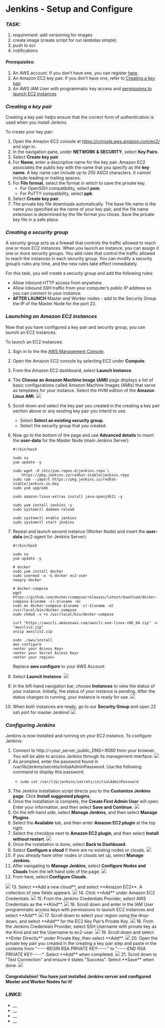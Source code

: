 # Jenkins - Setup and Configure

### _TASK:_
1. requirement: add versioning for images
2. create image (create script for run lambdas simple)
3. push to ecr
4. notifications

#### _Prerequisites:_
1. An AWS account. If you don’t have one, you can register [here](https://portal.aws.amazon.com/billing/signup#/start).
2. An Amazon EC2 key pair. If you don’t have one, refer to [Creating a key pair](https://www.jenkins.io/doc/tutorials/tutorial-for-installing-jenkins-on-AWS/#creating-a-key-pair).
3. An AWS IAM User with programmatic key access and [permissions to launch EC2 instances](https://plugins.jenkins.io/ec2/#plugin-content-iam-setup)




### _Creating a key pair_
Creating a key pair helps ensure that the correct form of authentication is used when you install Jenkins.

To create your key pair:
1. Open the Amazon EC2 console at https://console.aws.amazon.com/ec2/ and sign in.
2. In the navigation pane, under **NETWORK & SECURITY**, select **Key Pairs**.
3. Select **Create key pair**.
4. For **Name**, enter a descriptive name for the key pair. Amazon EC2 associates the public key with the name that you specify as the **key name**. A key name can include up to 255 ASCII characters. It cannot include leading or trailing spaces.
5. For **File format**, select the format in which to save the private key.
   - For OpenSSH compatibility, select **pem**. 
   - For PuTTY compatibility, select **ppk**.
6. Select **Create key pair**.
7. The private key file downloads automatically. The base file name is the name you specified as the name of your key pair, and the file name extension is determined by the file format you chose. Save the private key file in a safe place.




### _Creating a security group_
A security group acts as a firewall that controls the traffic allowed to reach one or more EC2 instances. When you launch an instance, you can assign it one or more security groups. You add rules that control the traffic allowed to reach the instances in each security group. You can modify a security group’s rules any time, and the new rules take effect immediately.

For this task, you will create a security group and add the following rules:
- Allow inbound HTTP access from anywhere. 
- Allow inbound SSH traffic from your computer’s public IP address so you can connect to your instance.
- **AFTER LAUNCH** Master and Worker nodes - add to the Security Group the IP of the Master Node for the port 22.




### _Launching an Amazon EC2 instances_
Now that you have configured a key pair and security group, you can launch an EC2 instances.

To launch an EC2 instances:
1. Sign in to the the [AWS Management Console](https://console.aws.amazon.com/ec2/). 
2. Open the Amazon EC2 console by selecting EC2 under **Compute**. 
3. From the Amazon EC2 dashboard, select **Launch Instance**.
4. The **Choose an Amazon Machine Image (AMI)** page displays a list of basic configurations called Amazon Machine Images (AMIs) that serve as templates for your instance. Select the HVM edition of the **Amazon Linux AMI**. <img src ='img/choose-AMI.jpg'>
5. Scroll down and select the key pair you created in the creating a key pair section above or any existing key pair you intend to use.
   - Select **Select an existing security group**. 
   - Select the security group that you created.
6. Now go to the bottom of the page and use **Advanced details** to insert the **user-data** for the Master Node (main Jenkins Server):
    ```
    #!/bin/bash
    
    sudo su
    yum update -y
    
    sudo wget -O /etc/yum.repos.d/jenkins.repo \
        https://pkg.jenkins.io/redhat-stable/jenkins.repo
    sudo rpm --import https://pkg.jenkins.io/redhat-stable/jenkins.io.key
    sudo yum upgrade
    
    sudo amazon-linux-extras install java-openjdk11 -y
    
    sudo yum install jenkins -y
    sudo systemctl daemon-reload
    
    sudo systemctl enable jenkins
    sudo systemctl start jenkins   
    ```
7. Repeat and launch second instance (Worker Node) and insert the **user-data** (ec2-agent for Jenkins Server):
    ```
    #!/bin/bash
    
    sudo su
    yum update -y
    
    # docker
    sudo yum install docker
    sudo usermod -a -G docker ec2-user
    newgrp docker
    
    # docker-compose
    wget https://github.com/docker/compose/releases/latest/download/docker-compose-$(uname -s)-$(uname -m) 
    sudo mv docker-compose-$(uname -s)-$(uname -m) /usr/local/bin/docker-compose
    sudo chmod -v +x /usr/local/bin/docker-compose
    
    curl "https://awscli.amazonaws.com/awscli-exe-linux-x86_64.zip" -o "awscliv2.zip"
    unzip awscliv2.zip
    
    sudo ./aws/install
    aws configure
    <enter your Access Key>
    <enter your Secret Access Key>
    <enter your region>
    ```
   Replace **aws configure** to your AWS Account

8. Select **Launch Instance**. <img src ='img/launch_instance.jpg'>
9. In the left-hand navigation bar, choose **Instances** to view the status of your instance. Initially, the status of your instance is pending. After the status changes to running, your instance is ready for use. <img src ='img/launch_nodes.jpg'>
10. When both instances are ready, go to our **Security Group** and open 22 ssh port for master Jenkins! <img src ='img/ssh_Jenkins_Master.jpg'>




### _Configuring Jenkins_
Jenkins is now installed and running on your EC2 instance. To configure Jenkins:
1. Connect to http://<your_server_public_DNS>:8080 from your browser. You will be able to access Jenkins through its management interface: <img src ='img/unlock_jenkins.png'>
2. As prompted, enter the password found in /var/lib/jenkins/secrets/initialAdminPassword. Use the following command to display this password:
   - ```
     sudo cat /var/lib/jenkins/secrets/initialAdminPassword
     ```
3. The Jenkins installation script directs you to the **Customize Jenkins page**. Click **Install suggested plugins**.
4. Once the installation is complete, the **Create First Admin User** will open. Enter your information, and then select **Save and Continue**. <img src ='img/create_admin_user.png'>
5. On the left-hand side, select **Manage Jenkins**, and then select **Manage Plugins**. 
6. Select the **Available** tab, and then enter **Amazon EC2 plugin** at the top right. 
7. Select the checkbox next to **Amazon EC2 plugin**, and then select **Install without restart**. <img src ='img/install_ec2_plugin.png'>
8. Once the installation is done, select **Back to Dashboard**. 
9. Select **Configure a cloud** if there are no existing nodes or clouds. <img src ='img/configure_cloud.png'>
10. If you already have other nodes or clouds set up, select **Manage Jenkins**.
11. After navigating to **Manage Jenkins**, select **Configure Nodes and Clouds** from the left hand side of the page. <img src ='img/manage-nodes-and-clouds.png'>
12. From here, select **Configure Clouds**. 

   <img src ='img/manage-jenkins-configure-clouds.png'>
13. Select **Add a new cloud**, and select **Amazon EC2**. A collection of new fields appears. <img src ='img/add-amazon-cloud.png'>
14. Click **Add** under Amazon EC2 Credentials: <img src ='img/configure_cloud_add_ec2_credentials.png'>
15. From the Jenkins Credentials Provider, select AWS Credentials as the **Kind**. <img src ='img/jenkins_credentials_provider_aws_credentials.png'>
16. Scroll down and enter in the IAM User programmatic access keys with permissions to launch EC2 instances and select **Add**. <img src ='img/add_access_secret_access_keys.png'>
17. Scroll down to select your region using the drop-down, and select **Add** for the EC2 Key Pair’s Private Key. <img src ='img/configure_cloud_region_private_key.png'>
18. From the Jenkins Credentials Provider, select SSH Username with private key as the Kind and set the Username to ec2-user. <img src ='img/ssh_username.png'>
19. Scroll down and select **Enter Directly** under Private Key, then select **Add**. <img src ='img/private_key_enter_directly.png'>
20. Open the private key pair you created in the creating a key pair step and paste in the contents from "-----BEGIN RSA PRIVATE KEY-----" to "-----END RSA PRIVATE KEY-----". Select **Add** when completed. <img src ='img/enter_private_key.png'>
21. Scroll down to "Test Connection" and ensure it states "Success". Select **Save** when done. <img src ='img/test_connection.png'>

#### Congratulation! You have just installed Jenkins server and configured Master and Worker Nodes for it!




### _LINKS:_
+ __
+ __
+ __
+ __






